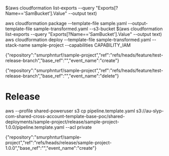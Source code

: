 $(aws cloudformation list-exports --query "Exports[?Name=='SamBucket'].Value" --output text)



aws cloudformation package --template-file sample.yaml --output-template-file sample-transformed.yaml --s3-bucket $(aws cloudformation list-exports --query "Exports[?Name=='SamBucket'].Value" --output text)
aws cloudformation deploy --template-file sample-transformed.yaml --stack-name sample-project  --capabilities CAPABILITY_IAM


{"repository":"smurphnturf/sample-project","ref":"refs/heads/feature/test-release-branch","base_ref":"","event_name":"create"}

{"repository":"smurphnturf/sample-project","ref":"refs/heads/feature/test-release-branch","base_ref":"","event_name":"delete"}

# Release

aws --profile shared-poweruser s3 cp pipeline.template.yaml s3://au-slyp-com-shared-cross-account-template-base-poc/shared-deployments/sample-project/release/sample-project-1.0.0/pipeline.template.yaml --acl private


{"repository":"smurphnturf/sample-project","ref":"refs/heads/release/sample-project-1.0.0","base_ref":"","event_name":"create"}

